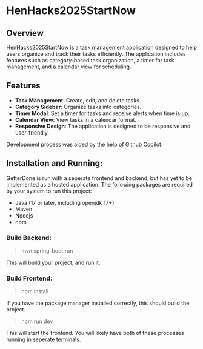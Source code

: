 # HenHacks2025StartNow

## Overview

HenHacks2025StartNow is a task management application designed to help users organize and track their tasks efficiently. The application includes features such as category-based task organization, a timer for task management, and a calendar view for scheduling.

## Features

- **Task Management**: Create, edit, and delete tasks.
- **Category Sidebar**: Organize tasks into categories.
- **Timer Modal**: Set a timer for tasks and receive alerts when time is up.
- **Calendar View**: View tasks in a calendar format.
- **Responsive Design**: The application is designed to be responsive and user-friendly.


Development process was aided by the help of Github Copilot.


## Installation and Running:
GetterDone is run with a seperate frontend and backend, but has yet to be implemented as a hosted application. The following packages are required by your system to run this project:

- Java (17 or later, including openjdk 17+)
- Maven
- Nodejs
- npm

### Build Backend:

> mvn spring-boot:run

This will build your project, and run it.

### Build Frontend:
> npm install

If you have the package manager installed correctly, this should build the project.

> npm run dev

This will start the frontend. You will likely have both of these processes running in seperate terminals.